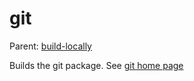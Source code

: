 git
========

Parent: [build-locally](../../README.md)

Builds the git package. See [git home page](http://www.gnu.org/software/git/)

